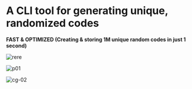 # A CLI tool for generating unique, randomized codes

**FAST & OPTIMIZED (Creating & storing 1M unique random codes in just 1 second)**
<p align="center">
  
![rere](https://github.com/jamalkaksouri/code-generation/assets/12379287/0f5a7bba-3202-4a73-9acc-93384861979d)

![p01](https://github.com/jamalkaksouri/code-generation/assets/12379287/9ec77a70-90ca-47dd-be86-f2bbc1bfb340)

![cg-02](https://github.com/jamalkaksouri/code-generation/assets/12379287/55f67cec-6527-4536-bd5b-d8d7dbf042a8)

</p>







